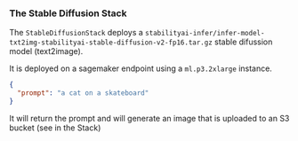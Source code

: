 ### The Stable Diffusion Stack

The `StableDiffusionStack` deploys a `stabilityai-infer/infer-model-txt2img-stabilityai-stable-diffusion-v2-fp16.tar.gz` stable difussion model (text2image).

It is deployed on a sagemaker endpoint using a `ml.p3.2xlarge` instance.

```json
{
  "prompt": "a cat on a skateboard"
}
```

It will return the prompt and will generate an image that is uploaded to an S3 bucket (see in the Stack)

